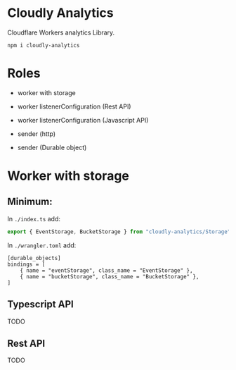 # Cloudly Analytics

Cloudflare Workers analytics Library.

```
npm i cloudly-analytics
```

# Roles

- worker with storage
- worker listenerConfiguration (Rest API)
- worker listenerConfiguration (Javascript API)

- sender (http)
- sender (Durable object)

# Worker with storage

## Minimum:

In `./index.ts` add:

```typescript
export { EventStorage, BucketStorage } from "cloudly-analytics/Storage"
```

In `./wrangler.toml` add:

```
[durable_objects]
bindings = [
	{ name = "eventStorage", class_name = "EventStorage" },
	{ name = "bucketStorage", class_name = "BucketStorage" },
]
```

## Typescript API

TODO

## Rest API

TODO

